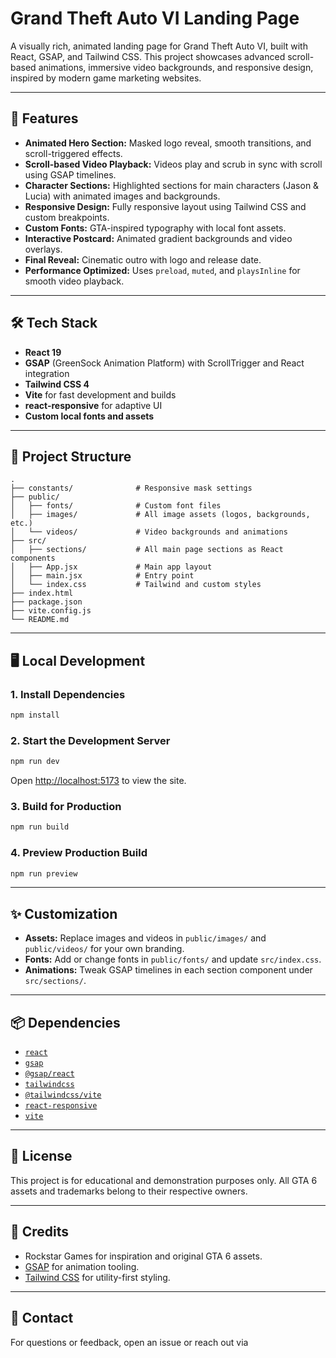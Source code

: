 # Grand Theft Auto VI Landing Page

A visually rich, animated landing page for Grand Theft Auto VI, built with React, GSAP, and Tailwind CSS. This project showcases advanced scroll-based animations, immersive video backgrounds, and responsive design, inspired by modern game marketing websites.

---

## 🚀 Features

- **Animated Hero Section:** Masked logo reveal, smooth transitions, and scroll-triggered effects.
- **Scroll-based Video Playback:** Videos play and scrub in sync with scroll using GSAP timelines.
- **Character Sections:** Highlighted sections for main characters (Jason & Lucia) with animated images and backgrounds.
- **Responsive Design:** Fully responsive layout using Tailwind CSS and custom breakpoints.
- **Custom Fonts:** GTA-inspired typography with local font assets.
- **Interactive Postcard:** Animated gradient backgrounds and video overlays.
- **Final Reveal:** Cinematic outro with logo and release date.
- **Performance Optimized:** Uses `preload`, `muted`, and `playsInline` for smooth video playback.

---

## 🛠️ Tech Stack

- **React 19**
- **GSAP** (GreenSock Animation Platform) with ScrollTrigger and React integration
- **Tailwind CSS 4**
- **Vite** for fast development and builds
- **react-responsive** for adaptive UI
- **Custom local fonts and assets**

---

## 📁 Project Structure

```
.
├── constants/              # Responsive mask settings
├── public/
│   ├── fonts/              # Custom font files
│   ├── images/             # All image assets (logos, backgrounds, etc.)
│   └── videos/             # Video backgrounds and animations
├── src/
│   ├── sections/           # All main page sections as React components
│   ├── App.jsx             # Main app layout
│   ├── main.jsx            # Entry point
│   └── index.css           # Tailwind and custom styles
├── index.html
├── package.json
├── vite.config.js
└── README.md
```

---

## 🖥️ Local Development

### 1. **Install Dependencies**

```sh
npm install
```

### 2. **Start the Development Server**

```sh
npm run dev
```

Open [http://localhost:5173](http://localhost:5173) to view the site.

### 3. **Build for Production**

```sh
npm run build
```

### 4. **Preview Production Build**

```sh
npm run preview
```

---

## ✨ Customization

- **Assets:** Replace images and videos in `public/images/` and `public/videos/` for your own branding.
- **Fonts:** Add or change fonts in `public/fonts/` and update `src/index.css`.
- **Animations:** Tweak GSAP timelines in each section component under `src/sections/`.

---

## 📦 Dependencies

- [`react`](https://react.dev/)
- [`gsap`](https://greensock.com/gsap/)
- [`@gsap/react`](https://www.npmjs.com/package/@gsap/react)
- [`tailwindcss`](https://tailwindcss.com/)
- [`@tailwindcss/vite`](https://www.npmjs.com/package/@tailwindcss/vite)
- [`react-responsive`](https://www.npmjs.com/package/react-responsive)
- [`vite`](https://vitejs.dev/)

---

## 📝 License

This project is for educational and demonstration purposes only. All GTA 6 assets and trademarks belong to their respective owners.

---

## 🙏 Credits

- Rockstar Games for inspiration and original GTA 6 assets.
- [GSAP](https://greensock.com/gsap/) for animation tooling.
- [Tailwind CSS](https://tailwindcss.com/) for utility-first styling.

---

## 📣 Contact

For questions or feedback, open an issue or reach out via